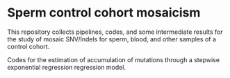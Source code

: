 # Sperm control cohort mosaicism
This repository collects pipelines, codes, and some intermediate results for the study of mosaic SNV/Indels for sperm, blood, and other samples of a control cohort.

Codes for the estimation of accumulation of mutations through a stepwise exponential regression regression model.
